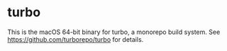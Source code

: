 # turbo

This is the macOS 64-bit binary for turbo, a monorepo build system. See https://github.com/turborepo/turbo for details.
